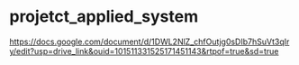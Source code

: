 # projetct_applied_system
https://docs.google.com/document/d/1DWL2NlZ_chfOutjg0sDIb7hSuVt3qIry/edit?usp=drive_link&ouid=101511331525171451143&rtpof=true&sd=true
